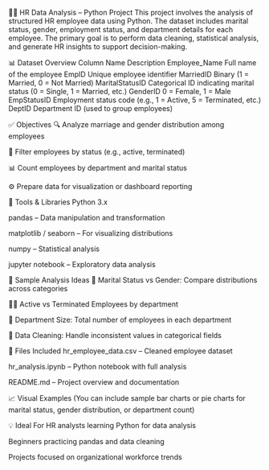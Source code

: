 👨‍💼 HR Data Analysis – Python Project
This project involves the analysis of structured HR employee data using Python. The dataset includes marital status, gender, employment status, and department details for each employee. The primary goal is to perform data cleaning, statistical analysis, and generate HR insights to support decision-making.

📊 Dataset Overview
Column Name	Description
Employee_Name	Full name of the employee
EmpID	Unique employee identifier
MarriedID	Binary (1 = Married, 0 = Not Married)
MaritalStatusID	Categorical ID indicating marital status (0 = Single, 1 = Married, etc.)
GenderID	0 = Female, 1 = Male
EmpStatusID	Employment status code (e.g., 1 = Active, 5 = Terminated, etc.)
DeptID	Department ID (used to group employees)

✅ Objectives
🔍 Analyze marriage and gender distribution among employees

📌 Filter employees by status (e.g., active, terminated)

📊 Count employees by department and marital status

⚙️ Prepare data for visualization or dashboard reporting

🧰 Tools & Libraries
Python 3.x

pandas – Data manipulation and transformation

matplotlib / seaborn – For visualizing distributions

numpy – Statistical analysis

jupyter notebook – Exploratory data analysis

🧪 Sample Analysis Ideas
📌 Marital Status vs Gender: Compare distributions across categories

👨‍💻 Active vs Terminated Employees by department

💼 Department Size: Total number of employees in each department

🔢 Data Cleaning: Handle inconsistent values in categorical fields

📂 Files Included
hr_employee_data.csv – Cleaned employee dataset

hr_analysis.ipynb – Python notebook with full analysis

README.md – Project overview and documentation

📈 Visual Examples
(You can include sample bar charts or pie charts for marital status, gender distribution, or department count)

💡 Ideal For
HR analysts learning Python for data analysis

Beginners practicing pandas and data cleaning

Projects focused on organizational workforce trends
